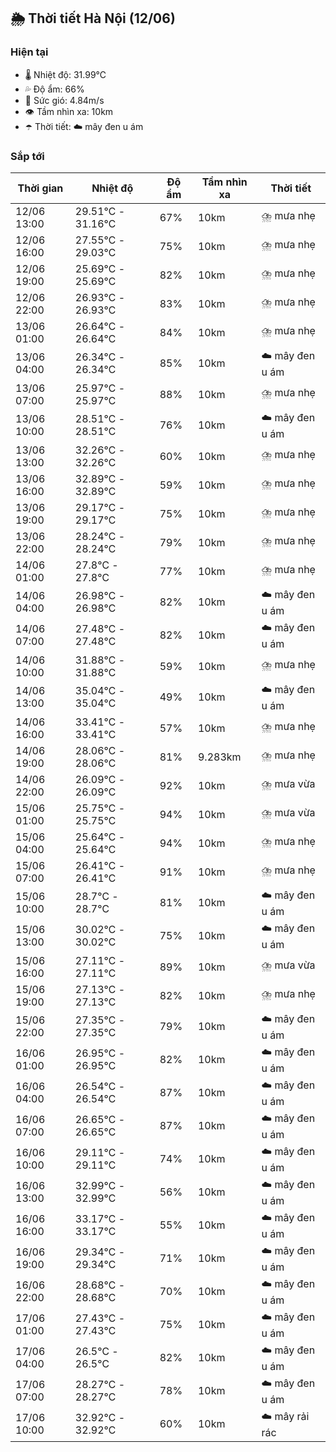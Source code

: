## 🌦️ Thời tiết Hà Nội (12/06)

### Hiện tại

- 🌡️ Nhiệt độ: 31.99℃
- 💦 Độ ẩm: 66%
- 💨 Sức gió: 4.84m/s
- 👁️ Tầm nhìn xa: 10km
- ☂️ Thời tiết: ☁️ mây đen u ám

### Sắp tới

| Thời gian | Nhiệt độ | Độ ẩm | Tầm nhìn xa | Thời tiết |
| --- | --- | --- | --- | --- |
| 12/06 13:00 | 29.51℃ - 31.16℃ | 67% | 10km | ⛈️ mưa nhẹ |
| 12/06 16:00 | 27.55℃ - 29.03℃ | 75% | 10km | ⛈️ mưa nhẹ |
| 12/06 19:00 | 25.69℃ - 25.69℃ | 82% | 10km | ⛈️ mưa nhẹ |
| 12/06 22:00 | 26.93℃ - 26.93℃ | 83% | 10km | ⛈️ mưa nhẹ |
| 13/06 01:00 | 26.64℃ - 26.64℃ | 84% | 10km | ⛈️ mưa nhẹ |
| 13/06 04:00 | 26.34℃ - 26.34℃ | 85% | 10km | ☁️ mây đen u ám |
| 13/06 07:00 | 25.97℃ - 25.97℃ | 88% | 10km | ⛈️ mưa nhẹ |
| 13/06 10:00 | 28.51℃ - 28.51℃ | 76% | 10km | ☁️ mây đen u ám |
| 13/06 13:00 | 32.26℃ - 32.26℃ | 60% | 10km | ⛈️ mưa nhẹ |
| 13/06 16:00 | 32.89℃ - 32.89℃ | 59% | 10km | ⛈️ mưa nhẹ |
| 13/06 19:00 | 29.17℃ - 29.17℃ | 75% | 10km | ⛈️ mưa nhẹ |
| 13/06 22:00 | 28.24℃ - 28.24℃ | 79% | 10km | ⛈️ mưa nhẹ |
| 14/06 01:00 | 27.8℃ - 27.8℃ | 77% | 10km | ⛈️ mưa nhẹ |
| 14/06 04:00 | 26.98℃ - 26.98℃ | 82% | 10km | ☁️ mây đen u ám |
| 14/06 07:00 | 27.48℃ - 27.48℃ | 82% | 10km | ☁️ mây đen u ám |
| 14/06 10:00 | 31.88℃ - 31.88℃ | 59% | 10km | ⛈️ mưa nhẹ |
| 14/06 13:00 | 35.04℃ - 35.04℃ | 49% | 10km | ☁️ mây đen u ám |
| 14/06 16:00 | 33.41℃ - 33.41℃ | 57% | 10km | ⛈️ mưa nhẹ |
| 14/06 19:00 | 28.06℃ - 28.06℃ | 81% | 9.283km | ⛈️ mưa nhẹ |
| 14/06 22:00 | 26.09℃ - 26.09℃ | 92% | 10km | ⛈️ mưa vừa |
| 15/06 01:00 | 25.75℃ - 25.75℃ | 94% | 10km | ⛈️ mưa vừa |
| 15/06 04:00 | 25.64℃ - 25.64℃ | 94% | 10km | ⛈️ mưa nhẹ |
| 15/06 07:00 | 26.41℃ - 26.41℃ | 91% | 10km | ⛈️ mưa nhẹ |
| 15/06 10:00 | 28.7℃ - 28.7℃ | 81% | 10km | ☁️ mây đen u ám |
| 15/06 13:00 | 30.02℃ - 30.02℃ | 75% | 10km | ☁️ mây đen u ám |
| 15/06 16:00 | 27.11℃ - 27.11℃ | 89% | 10km | ⛈️ mưa vừa |
| 15/06 19:00 | 27.13℃ - 27.13℃ | 82% | 10km | ⛈️ mưa nhẹ |
| 15/06 22:00 | 27.35℃ - 27.35℃ | 79% | 10km | ☁️ mây đen u ám |
| 16/06 01:00 | 26.95℃ - 26.95℃ | 82% | 10km | ☁️ mây đen u ám |
| 16/06 04:00 | 26.54℃ - 26.54℃ | 87% | 10km | ☁️ mây đen u ám |
| 16/06 07:00 | 26.65℃ - 26.65℃ | 87% | 10km | ☁️ mây đen u ám |
| 16/06 10:00 | 29.11℃ - 29.11℃ | 74% | 10km | ☁️ mây đen u ám |
| 16/06 13:00 | 32.99℃ - 32.99℃ | 56% | 10km | ☁️ mây đen u ám |
| 16/06 16:00 | 33.17℃ - 33.17℃ | 55% | 10km | ☁️ mây đen u ám |
| 16/06 19:00 | 29.34℃ - 29.34℃ | 71% | 10km | ☁️ mây đen u ám |
| 16/06 22:00 | 28.68℃ - 28.68℃ | 70% | 10km | ☁️ mây đen u ám |
| 17/06 01:00 | 27.43℃ - 27.43℃ | 75% | 10km | ☁️ mây đen u ám |
| 17/06 04:00 | 26.5℃ - 26.5℃ | 82% | 10km | ☁️ mây đen u ám |
| 17/06 07:00 | 28.27℃ - 28.27℃ | 78% | 10km | ☁️ mây đen u ám |
| 17/06 10:00 | 32.92℃ - 32.92℃ | 60% | 10km | ☁️ mây rải rác |
